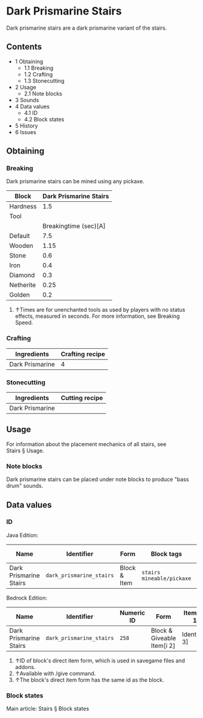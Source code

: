 # Dark Prismarine Stairs
Dark prismarine stairs are a dark prismarine variant of the stairs.

## Contents
- 1 Obtaining
	- 1.1 Breaking
	- 1.2 Crafting
	- 1.3 Stonecutting
- 2 Usage
	- 2.1 Note blocks
- 3 Sounds
- 4 Data values
	- 4.1 ID
	- 4.2 Block states
- 5 History
- 6 Issues

## Obtaining
### Breaking
Dark prismarine stairs can be mined using any pickaxe.

| Block     | Dark Prismarine Stairs |
|-----------|------------------------|
| Hardness  | 1.5                    |
| Tool      |                        |
|           | Breakingtime (sec)[A]  |
| Default   | 7.5                    |
| Wooden    | 1.15                   |
| Stone     | 0.6                    |
| Iron      | 0.4                    |
| Diamond   | 0.3                    |
| Netherite | 0.25                   |
| Golden    | 0.2                    |

1. ↑Times are for unenchanted tools as used by players with no status effects, measured in seconds. For more information, see Breaking Speed.

### Crafting
| Ingredients     | Crafting recipe |
|-----------------|-----------------|
| Dark Prismarine | 4               |

### Stonecutting
| Ingredients     | Cutting recipe |
|-----------------|----------------|
| Dark Prismarine |                |

## Usage
For information about the placement mechanics of all stairs, see Stairs § Usage.

### Note blocks
Dark prismarine stairs can be placed under note blocks to produce "bass drum" sounds.

## Data values
### ID
Java Edition:

| Name                   | Identifier               | Form         | Block tags                      | Item tags | Translation key                          |
|------------------------|--------------------------|--------------|---------------------------------|-----------|------------------------------------------|
| Dark Prismarine Stairs | `dark_prismarine_stairs` | Block & Item | `stairs`<br/>`mineable/pickaxe` | `stairs`  | `block.minecraft.dark_prismarine_stairs` |

Bedrock Edition:

| Name                   | Identifier               | Numeric ID | Form                       | Item ID[i 1]   | Translation key                    |
|------------------------|--------------------------|------------|----------------------------|----------------|------------------------------------|
| Dark Prismarine Stairs | `dark_prismarine_stairs` | `258`      | Block & Giveable Item[i 2] | Identical[i 3] | `tile.dark_prismarine_stairs.name` |

1. ↑ID of block's direct item form, which is used in savegame files and addons.
2. ↑Available with /give command.
3. ↑The block's direct item form has the same id as the block.

### Block states
Main article: Stairs § Block states

